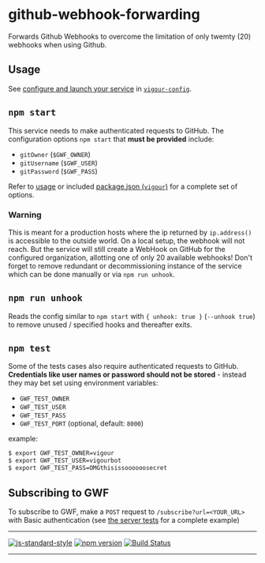 # github-webhook-forwarding

Forwards Github Webhooks to overcome the limitation of only twemty (20) webhooks when using Github. 


## Usage

See [configure and launch your service] in [`vigour-config`].


## `npm start`

This service needs to make authenticated requests to GitHub. The configuration options `npm start` that **must be provided** include:

- `gitOwner` (`$GWF_OWNER`)
- `gitUsername` (`$GWF_USER`)
- `gitPassword` (`$GWF_PASS`)

Refer to [usage](#usage) or included [package.json (`vigour`)] for a complete set of options.

### Warning

This is meant for a production hosts where the ip returned by `ip.address()` is accessible to the outside world. On a local setup, the webhook will not reach. But the service will still create a WebHook on GitHub for the configured organization, allotting one of only 20 available webhooks! Don't forget to remove redundant or decommissioning instance of the service which can be done manually or via `npm run unhook`.


## `npm run unhook`

Reads the config similar to `npm start` with `{ unhook: true }` (`--unhook true`) to remove unused / specified hooks and thereafter exits.


## `npm test`

Some of the tests cases also require authenticated requests to GitHub. **Credentials like user names or password should not be stored** - instead they may bet set using environment variables:

- `GWF_TEST_OWNER`
- `GWF_TEST_USER`
- `GWF_TEST_PASS`
- `GWF_TEST_PORT` (optional, default: `8000`)

example:
```sh
$ export GWF_TEST_OWNER=vigour
$ export GWF_TEST_USER=vigourbot
$ export GWF_TEST_PASS=OMGthisissoooooosecret
```


## Subscribing to GWF

To subscribe to GWF, make a `POST` request to `/subscribe?url=<YOUR_URL>` with Basic authentication (see [the server tests] for a complete example)


----

[![js-standard-style](https://img.shields.io/badge/code%20style-standard-brightgreen.svg?style=flat)](https://github.com/feross/standard)
[![npm version](https://badge.fury.io/js/vigour-config.svg)](https://badge.fury.io/js/vigour-config)
[![Build Status](https://travis-ci.org/vigour-io/github-webhook-forwarding.svg?branch=develop)](https://travis-ci.org/vigour-io/github-webhook-forwarding)

---

  [the server tests]: <test/node/server.js>
  [configure and launch your service]: <https://github.com/vigour-io/config#configure-and-launch-your-service>
  [`vigour-config`]: <https://github.com/vigour-io/config#readme>
  [package.json (`vigour`)]: <https://github.com/vigour-io/github-webhook-forwarding/blob/master/package.json>